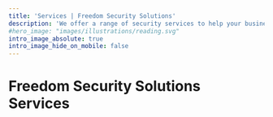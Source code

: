 ```yaml
---
title: 'Services | Freedom Security Solutions'
description: 'We offer a range of security services to help your business. From Private security, executive protection, concierege, events, and off duty police services.'
#hero_image: "images/illustrations/reading.svg"
intro_image_absolute: true
intro_image_hide_on_mobile: false
---
```


# Freedom Security Solutions Services
